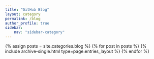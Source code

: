 ```yaml
---
title: "GitHub Blog"
layout: category
permalink: /blog
author_profile: true
sidebar:
    nav: "sidebar-category"
---
```


{% assign posts = site.categories.blog %}
{% for post in posts %} {% include archive-single.html type=page.entries_layout %} {% endfor %}
